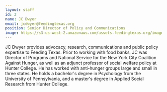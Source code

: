```yaml
---
layout: staff
id: 2
name: JC Dwyer
email: jcdwyer@feedingtexas.org
position: Senior Director of Policy and Communications
image: https://s3-us-west-2.amazonaws.com/assets.feedingtexas.org/images/staff/jc-dwyer.JPG
---
```


JC Dwyer provides advocacy, research, communications and public policy expertise to Feeding Texas. Prior to working with food banks, JC was Director of Programs and National Service for the New York City Coalition Against Hunger, as well as an adjunct professor of social welfare policy at Hunter College. He has worked with anti-hunger groups large and small in three states. He holds a bachelor's degree in Psychology from the University of Pennsylvania, and a master's degree in Applied Social Research from Hunter College. 


